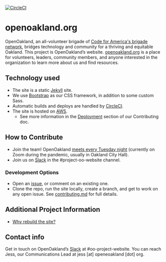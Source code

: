 [![CircleCI](https://circleci.com/gh/openoakland/openoakland.org.svg?style=svg)](https://circleci.com/gh/openoakland/openoakland.org)

# openoakland.org

OpenOakland, an all-volunteer brigade of [Code for America's brigade network](https://brigade.codeforamerica.org), bridges technology and community for a thriving and equitable Oakland. This project is OpenOakland’s website. [openoakland.org](https://openoakland.org) is a place for volunteers, leaders, community members, and anyone interested in the organization to learn more about us and find resources.

## Technology used

- The site is a static [Jekyll](https://jekyllrb.com) site.
- We use [Bootstrap](https://getbootstrap.com) as our CSS framework, in addition to some custom Sass.
- Automatic builds and deploys are handled by [CircleCI](https://circleci.com).
- The site is hosted on [AWS](https://aws.amazon.com).
  - See more information in the [Deployment](https://github.com/openoakland/openoakland.org/blob/master/.github/contributing.md#deployment) section of our Contributing doc.

## How to Contribute

- Join the team! OpenOakland [meets every Tuesday night](https://www.meetup.com/OpenOakland) (currently on Zoom during the pandemic, usually in Oakland City Hall).
- Join us on [Slack](http://slack.openoakland.org) in the #project-oo-website channel.

### Development Options

- Open an [issue](https://github.com/openoakland/openoakland.org/issues), or comment on an existing one.
- Clone the repo, run the site locally, create a branch, and get to work on any open issue. See [contributing.md](https://github.com/openoakland/openoakland.org/blob/master/.github/contributing.md) for full details.

## Additional Project Information

- [Why rebuild the site?](https://docs.google.com/document/d/1tOU2-d5VqrSlBov7Pc_XaBRcb0ajnMaXG9zkpNjyg3U/edit?usp=sharing)

## Contact info

Get in touch on OpenOakland’s [Slack](http://slack.openoakland.org) at #oo-project-website.
You can reach Jess, our Communications Lead at jess [at] openeoakland [dot] org.
